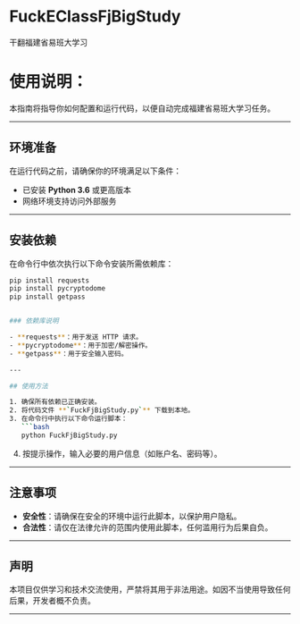 # FuckEClassFjBigStudy
干翻福建省易班大学习

# 使用说明：

本指南将指导你如何配置和运行代码，以便自动完成福建省易班大学习任务。

---

## 环境准备

在运行代码之前，请确保你的环境满足以下条件：

- 已安装 **Python 3.6** 或更高版本
- 网络环境支持访问外部服务

---

## 安装依赖

在命令行中依次执行以下命令安装所需依赖库：

```bash
pip install requests
pip install pycryptodome
pip install getpass


### 依赖库说明

- **requests**：用于发送 HTTP 请求。
- **pycryptodome**：用于加密/解密操作。
- **getpass**：用于安全输入密码。

---

## 使用方法

1. 确保所有依赖已正确安装。
2. 将代码文件 **`FuckFjBigStudy.py`** 下载到本地。
3. 在命令行中执行以下命令运行脚本：
   ```bash
   python FuckFjBigStudy.py
   ```
4. 按提示操作，输入必要的用户信息（如账户名、密码等）。

---

## 注意事项

- **安全性**：请确保在安全的环境中运行此脚本，以保护用户隐私。
- **合法性**：请仅在法律允许的范围内使用此脚本，任何滥用行为后果自负。

---

## 声明

本项目仅供学习和技术交流使用，严禁将其用于非法用途。如因不当使用导致任何后果，开发者概不负责。

---
